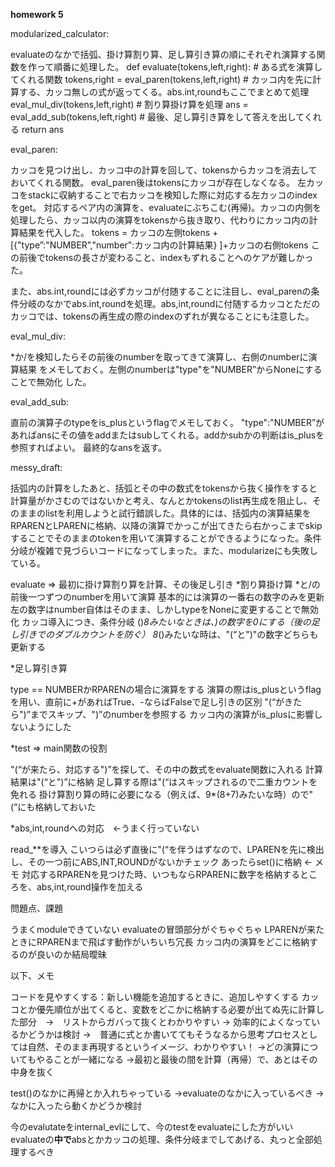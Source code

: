 **homework 5**

modularized_calculator:

evaluateのなかで括弧、掛け算割り算、足し算引き算の順にそれぞれ演算する関数を作って順番に処理した。
def evaluate(tokens,left,right): # ある式を演算してくれる関数
    tokens,right = eval_paren(tokens,left,right) # カッコ内を先に計算する、カッコ無しの式が返ってくる。abs.int,roundもここでまとめて処理
    eval_mul_div(tokens,left,right) # 割り算掛け算を処理
    ans = eval_add_sub(tokens,left,right) # 最後、足し算引き算をして答えを出してくれる
    return ans

eval_paren:

  カッコを見つけ出し、カッコ中の計算を回して、tokensからカッコを消去しておいてくれる関数。
  eval_paren後はtokensにカッコが存在しなくなる。
  左カッコをstackに収納することで右カッコを検知した際に対応する左カッコのindexをget。
  対応するペア内の演算を、evaluateにぶちこむ(再帰)。カッコの内側を処理したら、カッコ以内の演算をtokensから抜き取り、代わりにカッコ内の計算結果を代入した。
  tokens = カッコの左側tokens +[{"type”:"NUMBER”,"number":カッコ内の計算結果} ]+カッコの右側tokens
  この前後でtokensの長さが変わること、indexもずれることへのケアが難しかった。

  また、abs.int,roundには必ずカッコが付随することに注目し、eval_parenの条件分岐のなかでabs.int,roundを処理。abs,int,roundに付随するカッコとただのカッコでは、tokensの再生成の際のindexのずれが異なることにも注意した。

eval_mul_div:

  *か/を検知したらその前後のnumberを取ってきて演算し、右側のnumberに演算結果
  をメモしておく。左側のnumberは"type"を"NUMBER”からNoneにすることで無効化
  した。

eval_add_sub:

  直前の演算子のtypeをis_plusというflagでメモしておく。
  "type":"NUMBER”があればansにその値をaddまたはsubしてくれる。addかsubかの判断はis_plusを参照すればよい。
  最終的なansを返す。

messy_draft: 

括弧内の計算をしたあと、括弧とその中の数式をtokensから抜く操作をすると計算量がかさむのではないかと考え、なんとかtokensのlist再生成を阻止し、そのままのlistを利用しようと試行錯誤した。具体的には、括弧内の演算結果をRPARENとLPARENに格納、以降の演算でかっこが出てきたら右かっこまでskipすることでそのままのtokenを用いて演算することができるようになった。条件分岐が複雑で見づらいコードになってしまった。また、modularizeにも失敗している。

evaluate => 最初に掛け算割り算を計算、その後足し引き
*割り算掛け算
  *と/の前後一つずつのnumberを用いて演算
  基本的には演算の一番右の数字のみを更新
  左の数字はnumber自体はそのまま、しかしtypeをNoneに変更することで無効化
  カッコ導入につき、条件分岐
  ()*8みたいなときは、)の数字を0にする（後の足し引きでのダブルカウントを防ぐ）
  8*()みたいな時は、"(“と")"の数字どちらも更新する

*足し算引き算

  type == NUMBERかRPARENの場合に演算をする
  演算の際はis_plusというflagを用い、直前に+があればTrue、-ならばFalseで足し引きの区別
  "(“がきたら")”までスキップ、")”のnumberを参照する
  カッコ内の演算がis_plusに影響しないようにした

*test => main関数の役割

  "(“が来たら、対応する")”を探して、その中の数式をevaluate関数に入れる
  計算結果は"(“と")”に格納
  足し算する際は"(“はスキップされるので二重カウントを免れる
  掛け算割り算の時に必要になる（例えば、9*(8+7)みたいな時）ので"(“にも格納しておいた

*abs,int,roundへの対応　<-うまく行っていない

  read_**を導入
  こいつらは必ず直後に"(“を伴うはずなので、LPARENを先に検出し、その一つ前にABS,INT,ROUNDがないかチェック
  あったらset()に格納 <- メモ
   対応するRPARENを見つけた時、いつもならRPARENに数字を格納するところを、abs,int,round操作を加える

問題点、課題

  うまくmoduleできていない
  evaluateの冒頭部分がぐちゃぐちゃ
  LPARENが来たときにRPARENまで飛ばす動作がいちいち冗長
  カッコ内の演算をどこに格納するのが良いのか結局曖昧


以下、メモ

コードを見やすくする：新しい機能を追加するときに、追加しやすくする
カッコとか優先順位が出てくると、変数をどこかに格納する必要が出てぬ先に計算した部分　→　リストからガバって抜くとわかりやすい
-> 効率的によくなっているかどうかは検討
→　普通に式とか書いててもそうなるから思考プロセスとしては自然、そのまま再現するというイメージ、わかりやすい！
→どの演算についてもやることが一緒になる
→最初と最後の間を計算（再帰）で、あとはその中身を抜く

test()のなかに再帰とか入れちゃっている
→evaluateのなかに入っているべき
→なかに入ったら動くかどうか検討

今のevalutateをinternal_evlにして、今のtestをevaluateにした方がいい
evaluateの**中で**absとかカッコの処理、条件分岐までしてあげる、丸っと全部処理するべき

